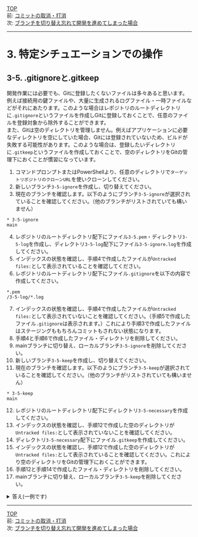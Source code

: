 [TOP](../README.md)   
前: [コミットの取消・打消](./reset-revert.md)  
次: [ブランチを切り替え忘れて開発を進めてしまった場合](./stash.md)  

---

# 3. 特定シチュエーションでの操作
## 3-5. .gitignoreと.gitkeep
開発作業には必要でも、Gitに登録したくないファイルは多々あると思います。例えば接続用の鍵ファイルや、大量に生成されるログファイル・一時ファイルなどがそれにあたります。このような場合はレポジトリのルートディレクトリに`.gitignore`というファイルを作成しGitに登録しておくことで、任意のファイルを登録対象から除外することができます。  
また、Gitは空のディレクトリを管理しません。例えばアプリケーションに必要なディレクトリを空にしていた場合、Gitには登録されていないため、ビルドが失敗する可能性があります。このような場合は、登録したいディレクトリに`.gitkeep`というファイルを作成しておくことで、空のディレクトリをGitの管理下におくことが慣習になっています。

1. コマンドプロンプトまたはPowerShellより、任意のディレクトリで`ターゲットリポジトリのクローンURL`を使いクローンしてください。
2. 新しいブランチ`3-5-ignore`を作成し、切り替えてください。
3. 現在のブランチを確認します。以下のようにブランチ`3-5-ignore`が選択されていることを確認してください。（他のブランチがリストされていても構いません）
```
* 3-5-ignore
main
```
4. レポジトリのルートディレクトリ配下にファイル`3-5.pem`・ディレクトリ`3-5-log`を作成し、ディレクトリ`3-5-log`配下にファイル`3-5-ignore.log`を作成してください。
5. インデックスの状態を確認し、手順4で作成したファイルが`Untracked files:`として表示されていることを確認してください。
6. レポジトリのルートディレクトリ配下にファイル`.gitignore`を以下の内容で作成してください。
```
*.pem
/3-5-log/*.log
```
7. インデックスの状態を確認し、手順4で作成したファイルが`Untracked files:`として表示されていないことを確認してください。（手順5で作成したファイル`.gitignore`は表示されます。）これにより手順3で作成したファイルはステージングももちろんコミットもされない状態になります。
8. 手順4と手順6で作成したファイル・ディレクトリを削除してください。
9. mainブランチに切り替え、ローカルブランチ`3-5-ignore`を削除してください。
10. 新しいブランチ`3-5-keep`を作成し、切り替えてください。
11. 現在のブランチを確認します。以下のようにブランチ`3-5-keep`が選択されていることを確認してください。（他のブランチがリストされていても構いません）
```
* 3-5-keep
main
```
12. レポジトリのルートディレクトリ配下にディレクトリ`3-5-necessary`を作成してください。
13. インデックスの状態を確認し、手順12で作成した空のディレクトリが`Untracked files:`として表示されていないことを確認してください。
14. ディレクトリ`3-5-necessary`配下にファイル`.gitkeep`を作成してください。
15. インデックスの状態を確認し、手順12で作成した空のディレクトリが`Untracked files:`として表示されていることを確認してください。これにより空のディレクトリをGitの管理下におくことができます。
16. 手順12と手順14で作成したファイル・ディレクトリを削除してください。
17. mainブランチに切り替え、ローカルブランチ`3-5-keep`を削除してください。

<details>
<summary>
答え(一例です)
</summary>

1. 
ディレクトリにターゲットリポジトリクローンがない場合
```
> git clone {ターゲットリポジトリのクローンURL}
```
既にディレクトリにターゲットリポジトリクローンがある場合
```
> git switch main
> git pull
```

2. 
```
> git branch 3-5-ignore
> git switch 3-5-ignore
Switched to branch '3-5-ignore'
```

3. 
```
> git branch
  1-README
* 3-5-ignore
  3-ADDFILE
  main
```

4. ファイル・ディレクトリの作成はGUIでも可能なため省略
5. 
```
> git status
On branch 3-5-ignore
Untracked files:
  (use "git add <file>..." to include in what will be committed)
        3-5-log/
        3-5.pem

nothing added to commit but untracked files present (use "git add" to track)
```

6. ファイルの作成はGUIでも可能なため省略
7. 
```
> git status
On branch 3-5-ignore
Untracked files:
  (use "git add <file>..." to include in what will be committed)
        .gitignore

nothing added to commit but untracked files present (use "git add" to track)
```

8. ファイル・ディレクトリの削除はGUIでも可能なため省略
9. 
```
> git switch main
Switched to branch 'main'
Your branch is up to date with 'origin/main'.
> git branch -D 3-5-ignore
Deleted branch 3-5-ignore (was 9de2237).
```

10. 
```
> git branch 3-5-keep
 git switch 3-5-keep
Switched to branch '3-5-keep'
```

11. 
```
> git branch
  1-README
* 3-5-keep
  3-ADDFILE
  main
```

12. ディレクトリの作成はGUIでも可能なため省略
13. 
```
> git status
On branch 3-5-keep
nothing to commit, working tree clean
```

14. ファイルの作成はGUIでも可能なため省略
15. 
```
> git status
On branch 3-5-keep
Untracked files:
  (use "git add <file>..." to include in what will be committed)
        3-5-necessary/

nothing added to commit but untracked files present (use "git add" to track)
```

16. ファイル・ディレクトリの削除はGUIでも可能なため省略
17. 
```
> git switch main
Switched to branch 'main'
Your branch is up to date with 'origin/main'.
> git branch -D 3-5-keep
Deleted branch 3-5-keep (was 9de2237).
```

</details>

--- 

[TOP](../README.md)   
前: [コミットの取消・打消](./reset-revert.md)  
次: [ブランチを切り替え忘れて開発を進めてしまった場合](./stash.md)  
